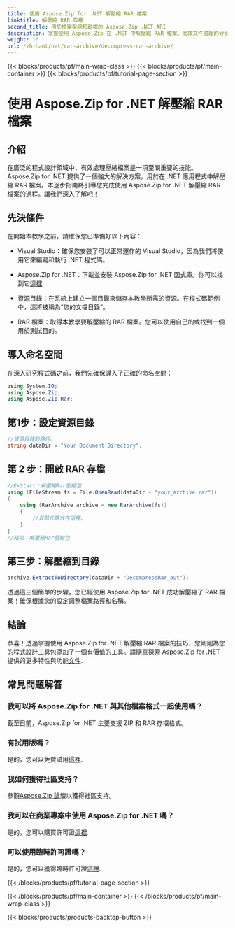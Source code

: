 ```yaml
---
title: 使用 Aspose.Zip for .NET 解壓縮 RAR 檔案
linktitle: 解壓縮 RAR 存檔
second_title: 用於檔案壓縮和歸檔的 Aspose.Zip .NET API
description: 掌握使用 Aspose.Zip 在 .NET 中解壓縮 RAR 檔案。高效文件處理的分步指南。現在下載！
weight: 10
url: /zh-hant/net/rar-archive/decompress-rar-archive/
---
```


{{< blocks/products/pf/main-wrap-class >}}
{{< blocks/products/pf/main-container >}}
{{< blocks/products/pf/tutorial-page-section >}}

# 使用 Aspose.Zip for .NET 解壓縮 RAR 檔案


## 介紹

在廣泛的程式設計領域中，有效處理壓縮檔案是一項至關重要的技能。 Aspose.Zip for .NET 提供了一個強大的解決方案，用於在 .NET 應用程式中解壓縮 RAR 檔案。本逐步指南將引導您完成使用 Aspose.Zip for .NET 解壓縮 RAR 檔案的過程。讓我們深入了解吧！

## 先決條件

在開始本教學之前，請確保您已準備好以下內容：

- Visual Studio：確保您安裝了可以正常運作的 Visual Studio，因為我們將使用它來編寫和執行 .NET 程式碼。

-  Aspose.Zip for .NET：下載並安裝 Aspose.Zip for .NET 函式庫。你可以找到它[這裡](https://releases.aspose.com/zip/net/).

- 資源目錄：在系統上建立一個目錄來儲存本教學所需的資源。在程式碼範例中，這將被稱為“您的文檔目錄”。

- RAR 檔案：取得本教學要解壓縮的 RAR 檔案。您可以使用自己的或找到一個用於測試目的。

## 導入命名空間

在深入研究程式碼之前，我們先確保導入了正確的命名空間：

```csharp
using System.IO;
using Aspose.Zip;
using Aspose.Zip.Rar;
```

## 第1步：設定資源目錄

```csharp
//資源目錄的路徑。
string dataDir = "Your Document Directory";
```

## 第 2 步：開啟 RAR 存檔

```csharp
//ExStart：解壓縮Rar壓縮包
using (FileStream fs = File.OpenRead(dataDir + "your_archive.rar"))
{
    using (RarArchive archive = new RarArchive(fs))
    {
        //其餘代碼放在這裡。
    }
}
//結束：解壓縮Rar壓縮包
```

## 第三步：解壓縮到目錄

```csharp
archive.ExtractToDirectory(dataDir + "DecompressRar_out");
```

透過這三個簡單的步驟，您已經使用 Aspose.Zip for .NET 成功解壓縮了 RAR 檔案！確保根據您的設定調整檔案路徑和名稱。

## 結論

恭喜！透過掌握使用 Aspose.Zip for .NET 解壓縮 RAR 檔案的技巧，您剛剛為您的程式設計工具包添加了一個有價值的工具。請隨意探索 Aspose.Zip for .NET 提供的更多特性與功能[文件](https://reference.aspose.com/zip/net/).

## 常見問題解答

### 我可以將 Aspose.Zip for .NET 與其他檔案格式一起使用嗎？
截至目前，Aspose.Zip for .NET 主要支援 ZIP 和 RAR 存檔格式。

### 有試用版嗎？
是的，您可以免費試用[這裡](https://releases.aspose.com/).

### 我如何獲得社區支持？
參觀[Aspose.Zip 論壇](https://forum.aspose.com/c/zip/37)以獲得社區支持。

### 我可以在商業專案中使用 Aspose.Zip for .NET 嗎？
是的，您可以購買許可證[這裡](https://purchase.aspose.com/buy).

### 可以使用臨時許可證嗎？
是的，您可以獲得臨時許可證[這裡](https://purchase.aspose.com/temporary-license/).

{{< /blocks/products/pf/tutorial-page-section >}}

{{< /blocks/products/pf/main-container >}}
{{< /blocks/products/pf/main-wrap-class >}}

{{< blocks/products/products-backtop-button >}}
